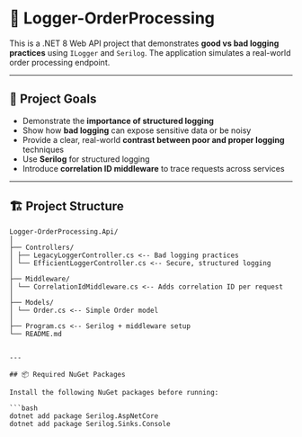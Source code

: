# 🧾 Logger-OrderProcessing

This is a .NET 8 Web API project that demonstrates **good vs bad logging practices** using `ILogger` and `Serilog`. The application simulates a real-world order processing endpoint.

---

## 🚀 Project Goals

- Demonstrate the **importance of structured logging**
- Show how **bad logging** can expose sensitive data or be noisy
- Provide a clear, real-world **contrast between poor and proper logging** techniques
- Use **Serilog** for structured logging
- Introduce **correlation ID middleware** to trace requests across services

---

## 🏗️ Project Structure

```plaintext
Logger-OrderProcessing.Api/
│
├── Controllers/
│ ├── LegacyLoggerController.cs <-- Bad logging practices
│ └── EfficientLoggerController.cs <-- Secure, structured logging
│
├── Middleware/
│ └── CorrelationIdMiddleware.cs <-- Adds correlation ID per request
│
├── Models/
│ └── Order.cs <-- Simple Order model
│
├── Program.cs <-- Serilog + middleware setup
└── README.md


---

## 📦 Required NuGet Packages

Install the following NuGet packages before running:

```bash
dotnet add package Serilog.AspNetCore
dotnet add package Serilog.Sinks.Console
